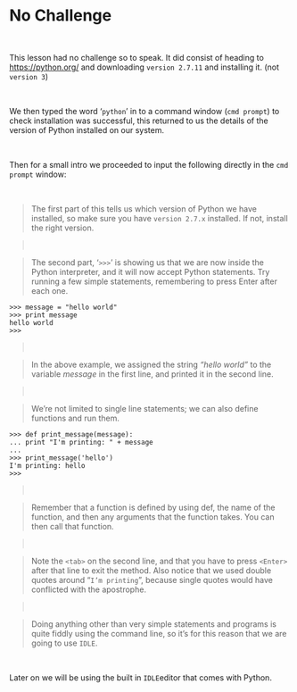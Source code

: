 No Challenge
============

 

This lesson had no challenge so to speak. It did consist of heading to
<https://python.org/> and downloading `version 2.7.11` and installing it. (not
`version 3`)

 

We then typed the word ‘`python`’ in to a command window (`cmd prompt`) to check
installation was successful, this returned to us the details of the version of
Python installed on our system.

 

Then for a small intro we proceeded to input the following directly in the `cmd
prompt` window:

 

>   The first part of this tells us which version of Python we have installed,
>   so make sure you have `version 2.7.x` installed. If not, install the right
>   version.

>    

>   The second part, ‘`>>>`’ is showing us that we are now inside the Python
>   interpreter, and it will now accept Python statements. Try running a few
>   simple statements, remembering to press Enter after each one.

~~~~~~~~~~~~~~~~~~~~~~~~~~~~~~~~~~~~~~~~~~~~~~~~~~~~~~~~~~~~~~~~~~~~~~~~~~~~~~~~
>>> message = "hello world"
>>> print message
hello world
>>>
~~~~~~~~~~~~~~~~~~~~~~~~~~~~~~~~~~~~~~~~~~~~~~~~~~~~~~~~~~~~~~~~~~~~~~~~~~~~~~~~

>    

>   In the above example, we assigned the string *“hello world”* to the
>   variable *message* in the first line, and printed it in the second line.

>    

>   We’re not limited to single line statements; we can also define functions
>   and run them.

~~~~~~~~~~~~~~~~~~~~~~~~~~~~~~~~~~~~~~~~~~~~~~~~~~~~~~~~~~~~~~~~~~~~~~~~~~~~~~~~
>>> def print_message(message):
... print "I'm printing: " + message
...
>>> print_message('hello')
I'm printing: hello
>>>
~~~~~~~~~~~~~~~~~~~~~~~~~~~~~~~~~~~~~~~~~~~~~~~~~~~~~~~~~~~~~~~~~~~~~~~~~~~~~~~~

>    

>   Remember that a function is defined by using def, the name of the function,
>   and then any arguments that the function takes. You can then call that
>   function.

>    

>   Note the `<tab>` on the second line, and that you have to press `<Enter>`
>   after that line to exit the method. Also notice that we used double quotes
>   around “`I’m printing`”, because single quotes would have conflicted with
>   the apostrophe.

>    

>   Doing anything other than very simple statements and programs is quite
>   fiddly using the command line, so it’s for this reason that we are going to
>   use `IDLE`.

 

Later on we will be using the built in `IDLE`editor that comes with Python.
